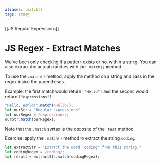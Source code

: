 ```yaml
---
aliases: .match()
tags: study
---
```

[[JS Regular Expressions]]
# JS Regex - Extract Matches
We've been only checking if a pattern exists or not within a string. You can also extract the actual matches with the `.match()` method.

To use the `.match()` method, apply the method on a string and pass in the regex inside the parentheses.

Example: the first match would return `["Hello"]` and the second would return `["expressions"]`.

```js
"Hello, World!".match(/Hello/);
let ourStr = "Regular expressions";
let ourRegex = /expressions/;
ourStr.match(ourRegex);
```

Note that the `.match` syntax is the opposite of the `.test` method.

Exercise: apply the `.match()` method to extract the string `coding`.

```js
let extractStr = "Extract the word 'coding' from this string."
let codingRegex = /coding/;
let result = extractStr.match(codingRegex);
```